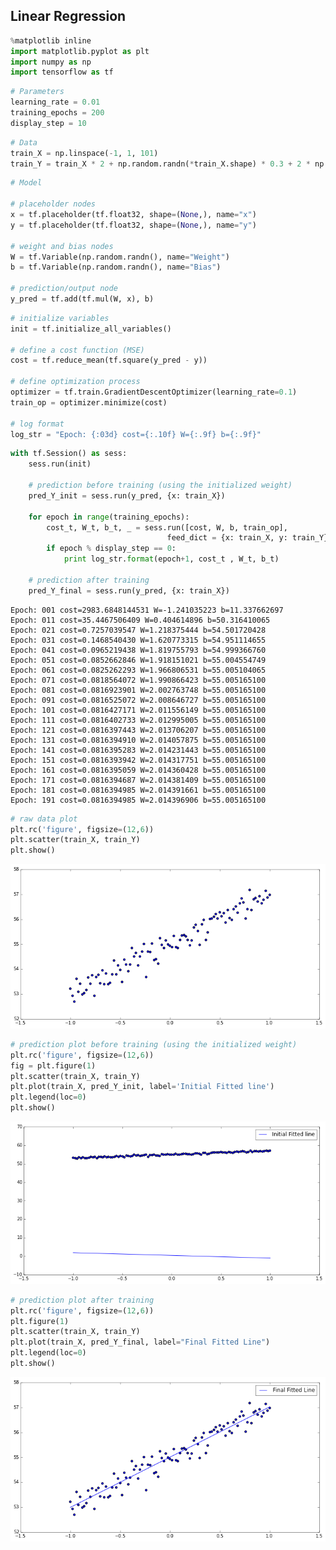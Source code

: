 
## Linear Regression


```python
%matplotlib inline
import matplotlib.pyplot as plt
import numpy as np
import tensorflow as tf
```

```python
# Parameters
learning_rate = 0.01
training_epochs = 200
display_step = 10
```


```python
# Data
train_X = np.linspace(-1, 1, 101)
train_Y = train_X * 2 + np.random.randn(*train_X.shape) * 0.3 + 2 * np.random.rand() * train_X.shape[0]
```


```python
# Model

# placeholder nodes
x = tf.placeholder(tf.float32, shape=(None,), name="x")
y = tf.placeholder(tf.float32, shape=(None,), name="y")

# weight and bias nodes
W = tf.Variable(np.random.randn(), name="Weight")
b = tf.Variable(np.random.randn(), name="Bias")

# prediction/output node
y_pred = tf.add(tf.mul(W, x), b)
```


```python
# initialize variables
init = tf.initialize_all_variables()

# define a cost function (MSE)
cost = tf.reduce_mean(tf.square(y_pred - y))

# define optimization process
optimizer = tf.train.GradientDescentOptimizer(learning_rate=0.1)
train_op = optimizer.minimize(cost)

# log format
log_str = "Epoch: {:03d} cost={:.10f} W={:.9f} b={:.9f}"
```


```python
with tf.Session() as sess:
    sess.run(init)
    
    # prediction before training (using the initialized weight)
    pred_Y_init = sess.run(y_pred, {x: train_X})
    
    for epoch in range(training_epochs):
        cost_t, W_t, b_t, _ = sess.run([cost, W, b, train_op],
                                   feed_dict = {x: train_X, y: train_Y})
        if epoch % display_step == 0:
            print log_str.format(epoch+1, cost_t , W_t, b_t)
    
    # prediction after training
    pred_Y_final = sess.run(y_pred, {x: train_X})
```

    Epoch: 001 cost=2983.6848144531 W=-1.241035223 b=11.337662697
    Epoch: 011 cost=35.4467506409 W=0.404614896 b=50.316410065
    Epoch: 021 cost=0.7257039547 W=1.218375444 b=54.501720428
    Epoch: 031 cost=0.1468540430 W=1.620773315 b=54.951114655
    Epoch: 041 cost=0.0965219438 W=1.819755793 b=54.999366760
    Epoch: 051 cost=0.0852662846 W=1.918151021 b=55.004554749
    Epoch: 061 cost=0.0825262293 W=1.966806531 b=55.005104065
    Epoch: 071 cost=0.0818564072 W=1.990866423 b=55.005165100
    Epoch: 081 cost=0.0816923901 W=2.002763748 b=55.005165100
    Epoch: 091 cost=0.0816525072 W=2.008646727 b=55.005165100
    Epoch: 101 cost=0.0816427171 W=2.011556149 b=55.005165100
    Epoch: 111 cost=0.0816402733 W=2.012995005 b=55.005165100
    Epoch: 121 cost=0.0816397443 W=2.013706207 b=55.005165100
    Epoch: 131 cost=0.0816394910 W=2.014057875 b=55.005165100
    Epoch: 141 cost=0.0816395283 W=2.014231443 b=55.005165100
    Epoch: 151 cost=0.0816393942 W=2.014317751 b=55.005165100
    Epoch: 161 cost=0.0816395059 W=2.014360428 b=55.005165100
    Epoch: 171 cost=0.0816394687 W=2.014381409 b=55.005165100
    Epoch: 181 cost=0.0816394985 W=2.014391661 b=55.005165100
    Epoch: 191 cost=0.0816394985 W=2.014396906 b=55.005165100



```python
# raw data plot
plt.rc('figure', figsize=(12,6))
plt.scatter(train_X, train_Y)
plt.show()
```


![png](img/lin_reg_1.png)



```python
# prediction plot before training (using the initialized weight)
plt.rc('figure', figsize=(12,6))
fig = plt.figure(1)
plt.scatter(train_X, train_Y)
plt.plot(train_X, pred_Y_init, label='Initial Fitted line')
plt.legend(loc=0)
plt.show()
```


![png](img/lin_reg_2.png)



```python
# prediction plot after training
plt.rc('figure', figsize=(12,6))
plt.figure(1)
plt.scatter(train_X, train_Y)
plt.plot(train_X, pred_Y_final, label="Final Fitted Line")
plt.legend(loc=0)
plt.show()
```


![png](img/lin_reg_3.png)

